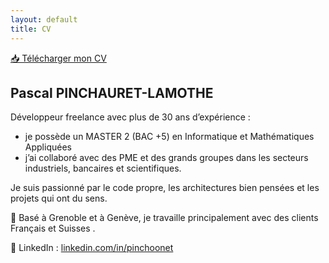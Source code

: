 ```yaml
---
layout: default
title: CV
---
```


<a href="{{ site.baseurl }}/assets/cv/CV_minosoft.pdf" class="cv-download" download>
  📥 Télécharger mon CV
</a>

## Pascal PINCHAURET-LAMOTHE

Développeur freelance avec plus de 30 ans d’expérience :
<ul>
<li>je possède un MASTER 2 (BAC +5) en Informatique et Mathématiques Appliquées</li>
<li>j’ai collaboré avec des PME et des grands groupes dans les secteurs industriels, bancaires et scientifiques.</li>
</ul>

Je suis passionné par le code propre, les architectures bien pensées et les projets qui ont du sens.

📍 Basé à Grenoble et à Genève, je travaille principalement avec des clients Français <span class="fi fi-fr"></span> et Suisses <span class="fi fi-ch"></span>.


💼 LinkedIn : [linkedin.com/in/pinchoonet](https://linkedin.com/in/pinchoonet)

<!-- <p>🇫🇷 France &nbsp;&nbsp; 🇨🇭 Suisse</p> --> <!-- FIREFOX only :-) -->
<!--
<a href="/assets/cv/Brochure+CV-Freelance_Pascal_Pinchauret-Lamothe_(details).pdf" class="download-btn" download>
  📥 Télécharger mon CV
</a>
-->
